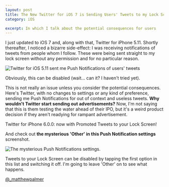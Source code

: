 ```yaml
---
layout: post
title: The New Twitter for iOS 7 is Sending Users' Tweets to my Lock Screen
category: iOS

excerpt: In which I talk about the potential consequences for users
---
```


I just updated to iOS 7 and, along with that, Twitter for iPhone 5.11. Shortly thereafter, I noticed a bizarre side-effect: I was receiving notifications of tweets from people whom I follow. These were being sent straight to my lock screen without any permission and for no particular reason.

![Twitter for iOS 5.11 sent me Push Notifications of users' tweets](https://s3-us-west-2.amazonaws.com/droplr.storage/files/acc_99329/iz04?AWSAccessKeyId=AKIAJSVQN3Z4K7MT5U2A&Expires=1379578190&Signature=wWDwpBcbEbogP47xyTpC69y03lk%3D&response-content-disposition=inline%3B%20filename%3D2013-09-19-16.46-smaller.jpg%3B%20filename%2A%3DUTF-8%2527%25272013-09-19-16.46-smaller.jpg)

Obviously, this can be disabled (wait... can it? I haven't tried yet).

This is not really an issue unless you consider the potential consequences. Here's Twitter, with no changes to settings or any kind of preference, sending me Push Notifications for out of context and useless tweets. __Why wouldn't Twitter start sending out advertisements?__ Now, I'm not saying that this is them testing the water ahead of their IPO, but it's a weird product decision if they aren't readying for rampant advertisement.

Twitter for iPhone 6.0.0: now with Promoted Tweets to your Lock Screen!

And check out __the mysterious 'Other' in this Push Notification settings__ screenshot. 

![The mysterious Push Notifications settings.](https://s3-us-west-2.amazonaws.com/droplr.storage/files/acc_99329/PzbI?AWSAccessKeyId=AKIAJSVQN3Z4K7MT5U2A&Expires=1379578786&Signature=71vhhKJZ9QO%2BbHvsJgmDK2EUfLA%3D&response-content-disposition=inline%3B%20filename%3D2013-09-19-17.15.jpg%3B%20filename%2A%3DUTF-8%2527%25272013-09-19-17.15.jpg)

Tweets to your Lock Screen can be disabled by tapping the first option in this list and switching it off. I'm going to leave 'Other' on to see what happens.

[@_matthewpalmer](http://twitter.com/_matthewpalmer)